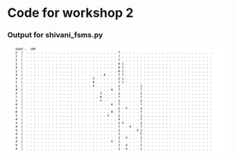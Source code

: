 # Code for workshop 2

### Output for shivani_fsms.py

![Part 1](https://raw.githubusercontent.com/SaurabhSakpal/fss16SmallThinExpert/master/workshop/2/screenshots/shivani_fsms.png)
